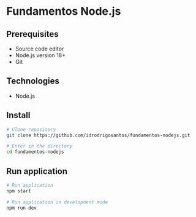 # Fundamentos Node.js

## Prerequisites

* Source code editor
* Node.js version 18+
* Git

## Technologies

* Node.js

## Install

```bash
# Clone repository
git clone https://github.com/idrodrigosantos/fundamentos-nodejs.git

# Enter in the directory
cd fundamentos-nodejs
```

## Run application

```bash
# Run application
npm start

# Run application in development mode
npm run dev
```
